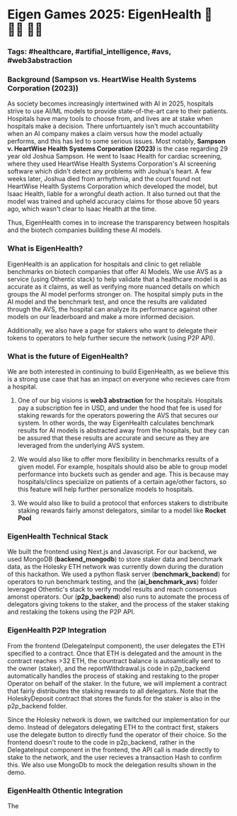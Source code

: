# Eigen Games 2025: EigenHealth 🏥 👨‍⚕️ 👩‍⚕️

### Tags: #healthcare, #artifial_intelligence, #avs, #web3abstraction

### Background (Sampson vs. HeartWise Health Systems Corporation (2023))

As society becomes increasingly intertwined with AI in 2025, hospitals strive to use AI/ML models to provide state-of-the-art care to their patients. Hospitals have many tools to choose from, and lives are at stake when hospitals make a decision. There unfortuantely isn't much accountability when an AI company makes a claim versus how the model actually performs, and this has led to some serious issues. Most notably, **Sampson v. HeartWise Health Systems Corporation (2023)** is the case regarding 29 year old Joshua Sampson. He went to Isaac Health for cardiac screening, where they used HeartWise Health Systems Corporation's AI screening software which didn't detect any problems with Joshua's heart. A few weeks later, Joshua died from arrhythmia, and the court found not HeartWise Health Systems Corporation which developed the model, but Isaac Health, liable for a wrongful death action. It also turned out that the model was trained and upheld accuracy claims for those above 50 years ago, which wasn't clear to Isaac Health at the time. 

Thus, EigenHealth comes in to increase the transparency between hospitals and the biotech companies building these AI models. 

### What is EigenHealth?

EigenHealth is an application for hospitals and clinic to get reliable benchmarks on biotech companies that offer AI Models. We use AVS as a service (using Othentic stack) to help validate that a healthcare model is as accurate as it claims, as well as verifying more nuanced details on which groups the AI model performs stronger on. The hospital simply puts in the AI model and the benchmark test, and once the results are validated through the AVS, the hospital can analyze its performance against other models on our leaderboard and make a more informed decision. 

Additionally, we also have a page for stakers who want to delegate their tokens to operators to help further secure the network (using P2P API). 

### What is the future of EigenHealth?

We are both interested in continuing to build EigenHealth, as we believe this is a strong use case that has an impact on everyone who recieves care from a hospital. 

1) One of our big visions is **web3 abstraction** for the hospitals. Hospitals pay a subscription fee in USD, and under the hood that fee is used for staking rewards for the operators powering the AVS that secures our system. In other words, the way EigenHealth calculates benchmark results for AI models is abstracted away from the hospitals, but they can be assured that these results are accurate and secure as they are leveraged from the underlying AVS system.

2) We would also like to offer more flexibility in benchmarks results of a given model. For example, hospitals should also be able to group model performance into buckets such as gender and age. This is because may hospitals/clincs specialize on patients of a certain age/other factors, so this feature will help further personalize models to hospitals.

3) We would also like to build a protocol that enforces stakers to distribuite staking rewards fairly amonst delegators, similar to a model like **Rocket Pool**

### EigenHealth Technical Stack

We built the frontend using Next.js and Javascript. For our backend, we used MongoDB (**backend_mongodb**) to store staker data and benchmark data, as the Holesky ETH network was currently down during the duration of this hackathon. We used a python flask server (**benchmark_backend**) for operators to run benchmark testing, and the (**ai_benchmark_avs**) folder leveraged Othentic's stack to verify model results and reach consensus amonst operators. Our (**p2p_backend**) also runs to automate the process of delegators giving tokens to the staker, and the process of the staker staking and restaking the tokens using the P2P API. 

### EigenHealth P2P Integration

From the frontend (DelegateInput component), the user delegates the ETH specified to a contract. Once that ETH is delegated and the amount in the contract reaches >32 ETH, the countract balance is autoamtically sent to the owner (staker), and the reportWithdrawal.js code in p2p_backend automatically handles the process of staking and restaking to the proper Operator on behalf of the staker. In the future, we will implement a contract that fairly distribuites the staking rewards to all delegators. Note that the HoleskyDeposit contract that stores the funds for the staker is also in the p2p_backend folder.

Since the Holesky network is down, we switched our implementation for our demo. Instead of delegators delegating ETH to the contract first, stakers use the delegate button to directly fund the operator of their choice. So the frontend doesn't route to the code in p2p_backend, rather in the DelegateInput component in the frontend, the API call is made directly to stake to the network, and the user recieves a transaction Hash to confirm this. We also use MongoDb to mock the delegation results shown in the demo. 

### EigenHealth Othentic Integration

The 


